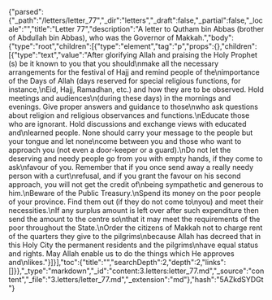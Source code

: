 {"parsed":{"_path":"/letters/letter_77","_dir":"letters","_draft":false,"_partial":false,"_locale":"","title":"Letter 77","description":"A letter to Qutham bin Abbas (brother of Abdullah bin Abbas), who was the Governor of Makkah.","body":{"type":"root","children":[{"type":"element","tag":"p","props":{},"children":[{"type":"text","value":"After glorifying Allah and praising the Holy Prophet (s) be it known to you that you should\nmake all the necessary arrangements for the festival of Hajj and remind people of the\nimportance of the Days of Allah (days reserved for special religious functions, for instance,\nEid, Hajj, Ramadhan, etc.) and how they are to be observed. Hold meetings and audiences\n(during these days) in the mornings and evenings. Give proper answers and guidance to those\nwho ask questions about religion and religious observances and functions.\nEducate those who are ignorant. Hold discussions and exchange views with educated and\nlearned people. None should carry your message to the people but your tongue and let none\ncome between you and those who want to approach you (not even a door-keeper or a guard).\nDo not let the deserving and needy people go from you with empty hands, if they come to ask\nfavour of you. Remember that if you once send away a really needy person with a curt\nrefusal, and if you grant the favour on his second approach, you will not get the credit of\nbeing sympathetic and generous to him.\nBeware of the Public Treasury.\nSpend its money on the poor people of your province. Find them out (if they do not come to\nyou) and meet their necessities.\nIf any surplus amount is left over after such expenditure then send the amount to the centre so\nthat it may meet the requirements of the poor throughout the State.\nOrder the citizens of Makkah not to charge rent of the quarters they give to the pilgrims\nbecause Allah has decreed that in this Holy City the permanent residents and the pilgrims\nhave equal status and rights. May Allah enable us to do the things which He approves and\nlikes."}]}],"toc":{"title":"","searchDepth":2,"depth":2,"links":[]}},"_type":"markdown","_id":"content:3.letters:letter_77.md","_source":"content","_file":"3.letters/letter_77.md","_extension":"md"},"hash":"5AZkdSYDGt"}